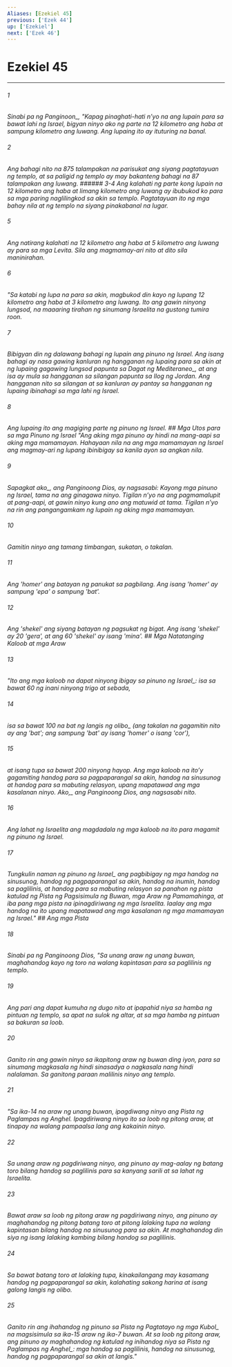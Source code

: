 ```yaml
---
Aliases: [Ezekiel 45]
previous: ['Ezek 44']
up: ['Ezekiel']
next: ['Ezek 46']
---
```

# Ezekiel 45

***






















###### 1 










<i class="trans-change">Sinabi pa ng Panginoon_, "Kapag pinaghati-hati nʼyo na ang lupain para sa bawat lahi ng Israel, bigyan ninyo ako ng parte na 12 kilometro ang haba at sampung kilometro ang luwang. Ang lupaing ito ay ituturing na banal. 





















###### 2 










Ang bahagi nito na 875 talampakan na parisukat ang siyang pagtatayuan ng templo, at sa paligid ng templo ay may bakanteng bahagi na 87 talampakan ang luwang. ###### 3-4 Ang kalahati ng parte kong lupain na 12 kilometro ang haba at limang kilometro ang luwang ay ibubukod ko para sa mga paring naglilingkod sa akin sa templo. Pagtatayuan ito ng mga bahay nila at ng templo na siyang pinakabanal na lugar. 





















###### 5 










Ang natirang kalahati na 12 kilometro ang haba at 5 kilometro ang luwang ay para sa mga Levita. Sila ang magmamay-ari nito at dito sila maninirahan. 





















###### 6 










"Sa katabi ng lupa na para sa akin, magbukod din kayo ng lupang 12 kilometro ang haba at 3 kilometro ang luwang. Ito ang gawin ninyong lungsod, na maaaring tirahan ng sinumang Israelita na gustong tumira roon. 





















###### 7 










Bibigyan din ng dalawang bahagi ng lupain ang pinuno ng Israel. Ang isang bahagi ay nasa gawing kanluran ng hangganan ng lupaing para sa akin at ng lupaing gagawing lungsod papunta sa Dagat <i class="trans-change">ng Mediteraneo_, at ang isa ay mula sa hangganan sa silangan papunta sa Ilog ng Jordan. Ang hangganan nito sa silangan at sa kanluran ay pantay sa hangganan ng lupaing ibinahagi sa mga lahi ng Israel. 





















###### 8 










Ang lupaing ito ang magiging parte ng pinuno ng Israel. ## Mga Utos para sa mga Pinuno ng Israel "Ang aking mga pinuno ay hindi na mang-aapi sa aking mga mamamayan. Hahayaan nila na ang mga mamamayan ng Israel ang magmay-ari ng lupang ibinibigay sa kanila ayon sa angkan nila. 





















###### 9 










Sapagkat <i class="trans-change">ako_, ang Panginoong Dios, ay nagsasabi: Kayong mga pinuno ng Israel, tama na ang ginagawa ninyo. Tigilan nʼyo na ang pagmamalupit at pang-aapi, at gawin ninyo kung ano ang matuwid at tama. Tigilan nʼyo na rin ang pangangamkam ng lupain ng aking mga mamamayan. 





















###### 10 










Gamitin ninyo ang tamang timbangan, sukatan, o takalan. 





















###### 11 










Ang 'homer' ang batayan ng panukat sa pagbilang. Ang isang 'homer' ay sampung 'epa' o sampung 'bat'. 





















###### 12 










Ang 'shekel' ang siyang batayan ng pagsukat ng bigat. Ang isang 'shekel' ay 20 'gera', at ang 60 'shekel' ay isang 'mina'. ## Mga Natatanging Kaloob at mga Araw 





















###### 13 










"Ito ang mga kaloob na dapat ninyong ibigay <i class="trans-change">sa pinuno ng Israel_: isa sa bawat 60 ng inani ninyong trigo at sebada, 





















###### 14 










isa sa bawat 100 na bat ng langis <i class="trans-change">ng olibo_ (ang takalan na gagamitin nito ay ang 'bat'; ang sampung 'bat' ay isang 'homer' o isang 'cor'), 





















###### 15 










at isang tupa sa bawat 200 ninyong hayop. Ang mga kaloob na itoʼy gagamiting handog para sa pagpaparangal sa akin, handog na sinusunog at handog para sa mabuting relasyon, upang mapatawad ang mga kasalanan ninyo. <i class="trans-change">Ako,_ ang Panginoong Dios, ang nagsasabi nito. 





















###### 16 










Ang lahat ng Israelita ang magdadala ng mga kaloob na ito para magamit ng pinuno ng Israel. 





















###### 17 










Tungkulin naman ng pinuno <i class="trans-change">ng Israel_ ang pagbibigay ng mga handog na sinusunog, handog ng pagpaparangal sa akin, handog na inumin, handog sa paglilinis, at handog para sa mabuting relasyon sa panahon ng pista katulad ng Pista ng Pagsisimula ng Buwan, mga Araw ng Pamamahinga, at iba pang mga pista na ipinagdiriwang ng mga Israelita. Iaalay ang mga handog na ito upang mapatawad ang mga kasalanan ng mga mamamayan ng Israel." ## Ang mga Pista 





















###### 18 










Sinabi pa ng Panginoong Dios, "Sa unang araw ng unang buwan, maghahandog kayo ng toro na walang kapintasan para sa paglilinis ng templo. 





















###### 19 










Ang pari ang dapat kumuha ng dugo nito at ipapahid niya sa hamba ng pintuan ng templo, sa apat na sulok ng altar, at sa mga hamba ng pintuan sa bakuran sa loob. 





















###### 20 










Ganito rin ang gawin ninyo sa ikapitong araw ng buwan ding iyon, para sa sinumang magkasala ng hindi sinasadya o nagkasala nang hindi nalalaman. Sa ganitong paraan malilinis ninyo ang templo. 





















###### 21 










"Sa ika-14 na araw ng unang buwan, ipagdiwang ninyo ang Pista ng Paglampas ng Anghel. Ipagdiriwang ninyo ito sa loob ng pitong araw, at tinapay na walang pampaalsa lang ang kakainin ninyo. 





















###### 22 










Sa unang araw ng pagdiriwang ninyo, ang pinuno ay mag-aalay ng batang toro bilang handog sa paglilinis para sa kanyang sarili at sa lahat ng Israelita. 





















###### 23 










Bawat araw sa loob ng pitong araw ng pagdiriwang ninyo, ang pinuno ay maghahandog ng pitong batang toro at pitong lalaking tupa na walang kapintasan bilang handog na sinusunog para sa akin. At maghahandog din siya ng isang lalaking kambing bilang handog sa paglilinis. 





















###### 24 










Sa bawat batang toro at lalaking tupa, kinakailangang may kasamang handog ng pagpaparangal sa akin, kalahating sakong harina at isang galong langis ng olibo. 





















###### 25 










Ganito rin ang ihahandog ng pinuno sa Pista <i class="trans-change">ng Pagtatayo ng mga Kubol_ na magsisimula sa ika-15 araw ng ika-7 buwan. At sa loob ng pitong araw, ang pinuno ay maghahandog ng <i class="trans-change">katulad ng inihandog niya sa Pista ng Paglampas ng Anghel_: mga handog sa paglilinis, handog na sinusunog, handog ng pagpaparangal sa akin at langis."
